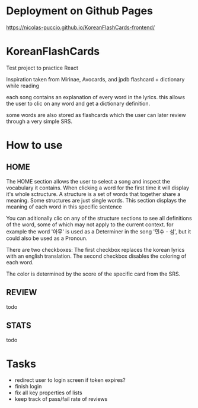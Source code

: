 # Deployment on Github Pages
https://nicolas-puccio.github.io/KoreanFlashCards-frontend/



# KoreanFlashCards
Test project to practice React

Inspiration taken from Mirinae, Avocards, and jpdb
flashcard + dictionary while reading

each song contains an explanation of every word in the lyrics.
this allows the user to clic on any word and get a dictionary definition.

some words are also stored as flashcards which the user can later review through a very simple SRS.



# How to use

## HOME

The HOME section allows the user to select a song and inspect the vocabulary it contains.
When clicking a word for the first time it will display it's whole sctructure.
A structure is a set of words that together share a meaning. Some structures are just single words.
This section displays the meaning of each word in this specific sentence

You can aditionally clic on any of the structure sections to see all definitions of the word, some of which may not apply to the current context.
for example the word '아무' is used as a Determiner in the song '민수 - 섬', but it could also be used as a Pronoun.

There are two checkboxes:
The first checkbox replaces the korean lyrics with an english translation.
The second checkbox disables the coloring of each word.

The color is determined by the score of the specific card from the SRS.



## REVIEW

todo



## STATS

todo



# Tasks
<ul>
<li>redirect user to login screen if token expires?</li>
<li>finish login</li>
<li>fix all key properties of lists</li>
<li>keep track of pass/fail rate of reviews</li>
</ul>